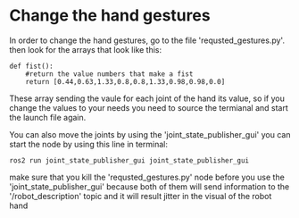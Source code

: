 # Change the hand gestures
In order to change the hand gestures, go to the file 'requsted_gestures.py'. then look for the arrays that look like this:
```
def fist():
    #return the value numbers that make a fist
    return [0.44,0.63,1.33,0.8,0.8,1.33,0.98,0.98,0.0]
```
These array sending the vaule for each joint of the hand its value, so if you change the values to your needs you need to source the termianal and start the launch file again.

You can also move the joints by using the 'joint_state_publisher_gui' you can start the node by using this line in terminal:
```
ros2 run joint_state_publisher_gui joint_state_publisher_gui
```
make sure that you kill the 'requsted_gestures.py' node before you use the 'joint_state_publisher_gui' because both of them will send information to the '/robot_description' topic and it will result jitter in the visual of the robot hand

